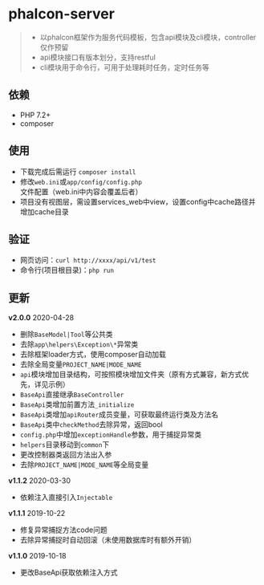 # phalcon-server
> - 以phalcon框架作为服务代码模板，包含api模块及cli模块，controller仅作预留
> - api模块接口有版本划分，支持restful
> - cli模块用于命令行，可用于处理耗时任务，定时任务等

## 依赖
- PHP 7.2+
- composer

## 使用
- 下载完成后需运行 `composer install`
- 修改`web.ini`或`app/config/config.php`文件配置（web.ini中内容会覆盖后者）
- 项目没有视图层，需设置services_web中view，设置config中cache路径并增加cache目录

## 验证
- 网页访问：`curl http://xxxx/api/v1/test`
- 命令行(项目根目录)：`php run`

## 更新
**v2.0.0** 2020-04-28
- 删除`BaseModel|Tool`等公共类
- 去除`app\helpers\Exception\*`异常类
- 去除框架loader方式，使用composer自动加载
- 去除全局变量`PROJECT_NAME|MODE_NAME`
- `api`模块增加目录结构，可按照模块增加文件夹（原有方式兼容，新方式优先，详见示例）
- `BaseApi`直接继承`BaseController`
- `BaseApi`类增加前置方法`_initialize`
- `BaseApi`类增加`apiRouter`成员变量，可获取最终运行类及方法名
- `BaseApi`类中`checkMethod`去除异常，返回bool
- `config.php`中增加`exceptionHandle`参数，用于捕捉异常类
- `helpers`目录移动到`common`下
- 更改控制器类返回方法出入参
- 去除`PROJECT_NAME|MODE_NAME`等全局变量

**v1.1.2** 2020-03-30
- 依赖注入直接引入`Injectable`

**v1.1.1** 2019-10-22
- 修复异常捕捉方法code问题
- 去除异常捕捉时自动回滚（未使用数据库时有额外开销）

**v1.1.0** 2019-10-18
- 更改BaseApi获取依赖注入方式
